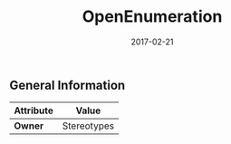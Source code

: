 ﻿---
title: OpenEnumeration
toc: false
type: specs
date: "2017-02-21"
draft: false
specification: VEC
version: 1.1.3
documentType: "Recommendation"
elementType: Class
classes:
  - OpenEnumeration
menu_name: vec-1.1.3
---

## General Information

| Attribute               | Value |
|-------------------------|-------|
| **Owner**               | Stereotypes |
